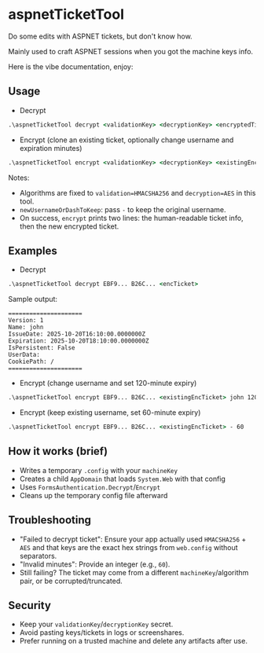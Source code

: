 # aspnetTicketTool
Do some edits with ASPNET tickets, but don't know how.

Mainly used to craft ASPNET sessions when you got the machine keys info.

Here is the vibe documentation, enjoy:

## Usage

- Decrypt
```bat
.\aspnetTicketTool decrypt <validationKey> <decryptionKey> <encryptedTicket>
```

- Encrypt (clone an existing ticket, optionally change username and expiration minutes)
```bat
.\aspnetTicketTool encrypt <validationKey> <decryptionKey> <existingEncryptedTicket> <newUsernameOrDashToKeep> <minutes>
```

Notes:
- Algorithms are fixed to `validation=HMACSHA256` and `decryption=AES` in this tool.
- `newUsernameOrDashToKeep`: pass `-` to keep the original username.
- On success, `encrypt` prints two lines: the human-readable ticket info, then the new encrypted ticket.

## Examples

- Decrypt
```bat
.\aspnetTicketTool decrypt EBF9... B26C... <encTicket>
```
Sample output:
```
=====================
Version: 1
Name: john
IssueDate: 2025-10-20T16:10:00.0000000Z
Expiration: 2025-10-20T18:10:00.0000000Z
IsPersistent: False
UserData:
CookiePath: /
=====================
```

- Encrypt (change username and set 120-minute expiry)
```bat
.\aspnetTicketTool encrypt EBF9... B26C... <existingEncTicket> john 120
```

- Encrypt (keep existing username, set 60-minute expiry)
```bat
.\aspnetTicketTool encrypt EBF9... B26C... <existingEncTicket> - 60
```

## How it works (brief)

- Writes a temporary `.config` with your `machineKey`
- Creates a child `AppDomain` that loads `System.Web` with that config
- Uses `FormsAuthentication.Decrypt`/`Encrypt`
- Cleans up the temporary config file afterward

## Troubleshooting

- "Failed to decrypt ticket": Ensure your app actually used `HMACSHA256` + `AES` and that keys are the exact hex strings from `web.config` without separators.
- "Invalid minutes": Provide an integer (e.g., `60`).
- Still failing? The ticket may come from a different `machineKey`/algorithm pair, or be corrupted/truncated.

## Security

- Keep your `validationKey`/`decryptionKey` secret.
- Avoid pasting keys/tickets in logs or screenshares.
- Prefer running on a trusted machine and delete any artifacts after use.
